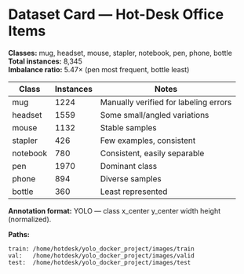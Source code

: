 # Dataset Card — Hot-Desk Office Items

**Classes:** mug, headset, mouse, stapler, notebook, pen, phone, bottle  
**Total instances:** 8,345  
**Imbalance ratio:** 5.47× (pen most frequent, bottle least)

| Class | Instances | Notes |
|--------|------------|-------|
| mug | 1224 | Manually verified for labeling errors |
| headset | 1559 | Some small/angled variations |
| mouse | 1132 | Stable samples |
| stapler | 426 | Few examples, consistent |
| notebook | 780 | Consistent, easily separable |
| pen | 1970 | Dominant class |
| phone | 894 | Diverse samples |
| bottle | 360 | Least represented |

**Annotation format:** YOLO — class x_center y_center width height (normalized).

**Paths:**
```
train: /home/hotdesk/yolo_docker_project/images/train
val:   /home/hotdesk/yolo_docker_project/images/valid
test:  /home/hotdesk/yolo_docker_project/images/test
```
